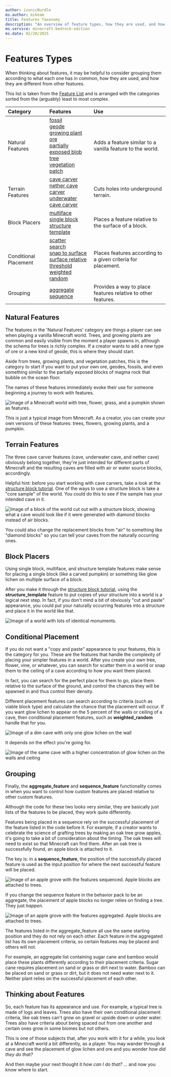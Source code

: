 ```yaml
---
author: iconicNurdle
ms.author: mikeam
title: Features Taxonomy
description: "An overview of feature types, how they are used, and how they can be combined."
ms.service: minecraft-bedrock-edition
ms.date: 02/20/2025
---
```


# Features Types

When thinking about features, it may be helpful to consider grouping them according to what each one has in common, how they are used, and how they are different from other features.

This list is taken from the [Feature List](../Reference/Content/FeaturesReference/Examples/FeatureList.md) and is arranged with the categories sorted from the (arguably) least to most complex.

| Category | Features | Use |
|:-----------|:-----------|:--------|
| Natural Features | [fossil](../Reference/Content/FeaturesReference/Examples/Features/minecraftFossil_feature.md)<br /> [geode](../Reference/Content/FeaturesReference/Examples/Features/minecraftGeode_feature.md)<br /> [growing plant](../Reference/Content/FeaturesReference/Examples/Features/minecraftGrowing_plant_feature.md)<br /> [ore](../Reference/Content/FeaturesReference/Examples/Features/minecraftOre_feature.md)<br />[partially exposed blob](../Reference/Content/FeaturesReference/Examples/Features/minecraftPartially_Exposed_blob_feature.md)<br />[tree](../Reference/Content/FeaturesReference/Examples/Features/minecraftTree_feature.md)<br />[vegetation patch](../Reference/Content/FeaturesReference/Examples/Features/minecraftVegetation_patch_feature.md)<br /> | Adds a feature similar to a vanilla feature to the world. |
| Terrain Features | [cave carver](../Reference/Content/FeaturesReference/Examples/Features/minecraftCave_carver_feature.md)<br /> [nether cave carver](../Reference/Content/FeaturesReference/Examples/Features/minecraftNether_cave_carver_feature.md)<br /> [underwater cave carver](../Reference/Content/FeaturesReference/Examples/Features/minecraftUnderwater_cave_carver_feature.md)<br /> | Cuts holes into underground terrain. |
| Block Placers | [multiface](../Reference/Content/FeaturesReference/Examples/Features/minecraftMultiface_feature.md)<br /> [single block](../Reference/Content/FeaturesReference/Examples/Features/minecraftSingle_block_feature.md)<br /> [structure template](../Reference/Content/FeaturesReference/Examples/Features/minecraftStructure_template_feature.md)<br /> | Places a feature relative to the surface of a block. |
| Conditional Placement | [scatter](../Reference/Content/FeaturesReference/Examples/Features/minecraftScatter_feature.md)<br /> [search](../Reference/Content/FeaturesReference/Examples/Features/minecraftSearch_feature.md)<br /> [snap to surface](../Reference/Content/FeaturesReference/Examples/Features/minecraftSnap_to_surface_feature.md)<br /> [surface relative threshold](../Reference/Content/FeaturesReference/Examples/Features/minecraftSurface_Relative_threshold_feature.md)<br /> [weighted random](../Reference/Content/FeaturesReference/Examples/Features/minecraftWeighted_random_feature.md)<br /> | Places features according to a given criteria for placement. |
| Grouping | [aggregate](../Reference/Content/FeaturesReference/Examples/Features/minecraftAggregate_feature.md)<br /> [sequence](../Reference/Content/FeaturesReference/Examples/Features/minecraftSequence_feature.md)<br /> | Provides a way to place features relative to other features. |

## Natural Features

The features in the 'Natural Features' category are things a player can see when playing a vanilla Minecraft world. Trees, and growing plants are common and easily visible from the moment a player spawns in, although the schema for trees is richly complex. If a creator wants to add a new type of ore or a new kind of geode, this is where they should start. 

Aside from trees, growing plants, and vegetation patches, this is the category to start if you want to put your own ore, geodes, fossils, and even something similar to the partially exposed blocks of magma rock that bubble on the ocean floor.

The names of these features immediately evoke their use for someone beginning a journey to work with features.

![Image of a Minecraft world with tree, flower, grass, and a pumpkin shown as features.](Media/Features/count_the_features.png)

This is just a typical image from Minecraft. As a creator, you can create your own versions of these features: trees, flowers, growing plants, and a pumpkin.

## Terrain Features

The three cave carver features (cave, underwater cave, and nether cave) obviously belong together, they're just intended for different parts of Minecraft and the resulting caves are filled with air or water source blocks, accordingly.

Helpful hint: before you start working with cave carvers, take a look at the [structure block tutorial](../Documents/Structures/IntroductionToStructureBlocks.md). One of the ways to use a structure block is take a "core sample" of the world. You could do this to see if the sample has your intended cave in it. 

![Image of a block of the world cut out with a structure block, showing what a cave would look like if it were generated with diamond blocks instead of air blocks.](Media/Features/diamond_block_cave.png)

You could also change the replacement blocks from "air" to something like "diamond blocks" so you can tell your caves from the naturally occurring ones.

## Block Placers

Using single block, multiface, and structure template features make sense for placing a single block (like a carved pumpkin) or something like glow lichen on multiple surface of a block. 

After you make it through the [structure block tutorial](../Documents/Structures/IntroductionToStructureBlocks.md), using the **structure_template** feature to put copies of your structure into a world is a logical next step. In fact, if you don't mind a bit of obviously "cut and paste" appearance, you could put your naturally occurring features into a structure and place it in the world like that.

![Image of a world with lots of identical monuments.](Media/Features/monuments.png)

## Conditional Placement

If you do not want a "copy and paste" appearance to your features, this is the category for you. These are the features that handle the complexity of placing your simpler features in a world. After you create your own tree, flower, vine, or whatever, you can search for scatter them in a world or snap them to the ceiling of a cave according to how you want them placed.

In fact, you can search for the perfect place for them to go, place them relative to the surface of the ground, and control the chances they will be spawned in and thus control their density.

Different placement features can search according to criteria (such as viable block type) and calculate the chance that the placement will occur. If you want glow lichen to appear on the 5 percent of the walls or ceiling of a cave, then conditional placement features, such as **weighted_random** handle that for you.

![Image of a dim cave with only one glow lichen on the wall](Media/Features/one_glow_lichen.png)

It depends on the effect you're going for.

![Image of the same cave with a higher concentration of glow lichen on the walls and ceiling](Media/Features/more_glow_lichen.png)

## Grouping

Finally, the **aggregate_feature** and **sequence_feature** functionality comes in when you want to control how custom features are placed relative to other custom features. 

Although the code for these two looks very similar, they are basically just lists of the features to be placed, they work quite differently.

Features being placed in a sequence rely on the successful placement of the feature listed in the code before it. For example, if a creator wants to celebrate the science of grafting trees by making an oak tree grow apples, it's going to take a bit of consideration about the timing. The oak trees will need to exist so that Minecraft can find them. After an oak tree is successfully found, an apple block is attached to it. 

The key is: in a **sequence_feature**, the position of the successfully placed feature is used as the input position for where the next successful feature will be placed.

![Image of an apple grove with the features sequenced. Apple blocks are attached to trees.](Media/Features/sequence_oak_apple.png)

If you change the sequence feature in the behavior pack to be an aggregate, the placement of apple blocks no longer relies on finding a tree. They just *happen.*

![Image of an apple grove with the features aggregated. Apple blocks are attached to trees.](Media/Features/aggregate_oak_apple.png)

The features listed in the aggregate_feature all use the same starting position and they do not rely on each other. Each feature in the aggregated list has its own placement criteria, so certain features may be placed and others will not.

For example, an aggregate list containing sugar cane and bamboo would place these plants differently according to their placement criteria. Sugar cane requires placement on sand or grass or dirt next to water. Bamboo can be placed on sand or grass or dirt, but it does not need water next to it. Neither plant relies on the successful placement of each other.

## Thinking about Features

So, each feature has its appearance and use. For example, a typical tree is made of logs and leaves. 
Trees also have their own conditional placement criteria, like oak trees can't grow on gravel or upside down or under water. Trees also have criteria about being spaced out from one another and certain ones grow in some biomes but not others. 

This is one of those subjects that, after you work with it for a while, you look at a Minecraft world a bit differently, as a player. You may wander through a cave and see the placement of glow lichen and ore and you wonder *how did they do that?* 

And then maybe your next thought it *how can I do that?* ... and now you know where to start.
